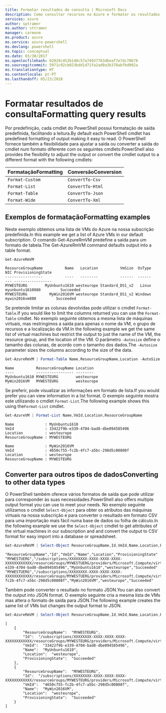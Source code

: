 ```yaml
---
title: Formatar resultados de consulta | Microsoft Docs
description: Como consultar recursos no Azure e formatar os resultados.
services: azure
author: sptramer
ms.author: sttramer
manager: carmonm
ms.product: azure
ms.service: azure-powershell
ms.devlang: powershell
ms.topic: conceptual
ms.date: 03/30/2017
ms.openlocfilehash: 62029c452b140c57a74937763d6eaf7e7dc78678
ms.sourcegitcommit: 5971c92cb023bdd1d71fa2ad0a3b378abfbd092a
ms.translationtype: HT
ms.contentlocale: pt-PT
ms.lasthandoff: 05/23/2018
---
```

# <a name="formatting-query-results"></a><span data-ttu-id="9ea27-103">Formatar resultados de consulta</span><span class="sxs-lookup"><span data-stu-id="9ea27-103">Formatting query results</span></span>

<span data-ttu-id="9ea27-104">Por predefinição, cada cmdlet do PowerShell possui formatação de saída predefinida, facilitando a leitura.</span><span class="sxs-lookup"><span data-stu-id="9ea27-104">By default each PowerShell cmdlet has predefined formatting of output making it easy to read.</span></span>  <span data-ttu-id="9ea27-105">O PowerShell fornece também a flexibilidade para ajustar a saída ou converter a saída do cmdlet num formato diferente com os seguintes cmdlets:</span><span class="sxs-lookup"><span data-stu-id="9ea27-105">PowerShell also provides the flexibility to adjust the output or convert the cmdlet output to a different format with the following cmdlets:</span></span>

| <span data-ttu-id="9ea27-106">Formatação</span><span class="sxs-lookup"><span data-stu-id="9ea27-106">Formatting</span></span>      | <span data-ttu-id="9ea27-107">Conversão</span><span class="sxs-lookup"><span data-stu-id="9ea27-107">Conversion</span></span>       |
|-----------------|------------------|
| `Format-Custom` | `ConvertTo-Csv`  |
| `Format-List`   | `ConvertTo-Html` |
| `Format-Table`  | `ConvertTo-Json` |
| `Format-Wide`   | `ConvertTo-Xml`  |

## <a name="formatting-examples"></a><span data-ttu-id="9ea27-108">Exemplos de formatação</span><span class="sxs-lookup"><span data-stu-id="9ea27-108">Formatting examples</span></span>

<span data-ttu-id="9ea27-109">Neste exemplo obtemos uma lista de VMs do Azure na nossa subscrição predefinida.</span><span class="sxs-lookup"><span data-stu-id="9ea27-109">In this example we get a list of Azure VMs in our default subscription.</span></span>  <span data-ttu-id="9ea27-110">O comando Get-AzureRmVM predefine a saída para um formato de tabela.</span><span class="sxs-lookup"><span data-stu-id="9ea27-110">The Get-AzureRmVM command defaults output into a table format.</span></span>

```powershell
Get-AzureRmVM
```

```
ResourceGroupName          Name   Location          VmSize  OsType              NIC ProvisioningState
-----------------          ----   --------          ------  ------              --- -----------------
MYWESTEURG        MyUnbuntu1610 westeurope Standard_DS1_v2   Linux myunbuntu1610980         Succeeded
MYWESTEURG          MyWin2016VM westeurope Standard_DS1_v2 Windows   mywin2016vm880         Succeeded
```

<span data-ttu-id="9ea27-111">Se pretende limitar as colunas devolvidas pode utilizar o cmdlet `Format-Table`.</span><span class="sxs-lookup"><span data-stu-id="9ea27-111">If you would like to limit the columns returned you can use the `Format-Table` cmdlet.</span></span> <span data-ttu-id="9ea27-112">No exemplo seguinte obtemos a mesma lista de máquinas virtuais, mas restringimos a saída para apenas o nome da VM, o grupo de recursos e a localização da VM.</span><span class="sxs-lookup"><span data-stu-id="9ea27-112">In the following example we get the same list of virtual machines but restrict the output to just the name of the VM, the resource group, and the location of the VM.</span></span>  <span data-ttu-id="9ea27-113">O parâmetro `-Autosize` define o tamanho das colunas, de acordo com o tamanho dos dados.</span><span class="sxs-lookup"><span data-stu-id="9ea27-113">The `-Autosize` parameter sizes the columns according to the size of the data.</span></span>

```powershell
Get-AzureRmVM | Format-Table Name,ResourceGroupName,Location -AutoSize
```

```
Name          ResourceGroupName Location
----          ----------------- --------
MyUnbuntu1610 MYWESTEURG        westeurope
MyWin2016VM   MYWESTEURG        westeurope
```

<span data-ttu-id="9ea27-114">Se preferir, pode visualizar as informações em formato de lista.</span><span class="sxs-lookup"><span data-stu-id="9ea27-114">If you would prefer you can view information in a list format.</span></span> <span data-ttu-id="9ea27-115">O exemplo seguinte mostra este utilizando o cmdlet `Format-List`.</span><span class="sxs-lookup"><span data-stu-id="9ea27-115">The following example shows this using the`Format-List` cmdlet.</span></span>

```powershell
Get-AzureVM | Format-List Name,VmId,Location,ResourceGroupName
```

```
Name              : MyUnbuntu1610
VmId              : 33422f9b-e339-4704-bad8-dbe094585496
Location          : westeurope
ResourceGroupName : MYWESTEURG

Name              : MyWin2016VM
VmId              : 4650c755-fc2b-4fc7-a5bc-298d5c00808f
Location          : westeurope
ResourceGroupName : MYWESTEURG
```

## <a name="converting-to-other-data-types"></a><span data-ttu-id="9ea27-116">Converter para outros tipos de dados</span><span class="sxs-lookup"><span data-stu-id="9ea27-116">Converting to other data types</span></span>

<span data-ttu-id="9ea27-117">O PowerShell também oferece vários formatos de saída que pode utilizar para corresponder às suas necessidades.</span><span class="sxs-lookup"><span data-stu-id="9ea27-117">PowerShell also offers multiple output format you can use to meet your needs.</span></span>  <span data-ttu-id="9ea27-118">No exemplo seguinte utilizamos o cmdlet `Select-Object` para obter os atributos das máquinas virtuais na nossa subscrição e para converter o resultado em formato CSV para uma importação mais fácil numa base de dados ou folha de cálculo.</span><span class="sxs-lookup"><span data-stu-id="9ea27-118">In the following example we use the `Select-Object` cmdlet to get attributes of the virtual machines in our subscription and and convert the output to CSV format for easy import into a database or spreadsheet.</span></span>

```powershell
Get-AzureRmVM | Select-Object ResourceGroupName,Id,VmId,Name,Location,ProvisioningState | ConvertTo-Csv -NoTypeInformation
```

```
"ResourceGroupName","Id","VmId","Name","Location","ProvisioningState"
"MYWESTUERG","/subscriptions/XXXXXXXX-XXXX-XXXX-XXXX-XXXXXXXXXXXX/resourceGroups/MYWESTUERG/providers/Microsoft.Compute/virtualMachines/MyUnbuntu1610","33422f9b-e339-4704-bad8-dbe094585496","MyUnbuntu1610","westeurope","Succeeded"
"MYWESTUERG","/subscriptions/XXXXXXXX-XXXX-XXXX-XXXX-XXXXXXXXXXXX/resourceGroups/MYWESTUERG/providers/Microsoft.Compute/virtualMachines/MyWin2016VM","4650c755-fc2b-4fc7-a5bc-298d5c00808f","MyWin2016VM","westeurope","Succeeded"
```

<span data-ttu-id="9ea27-119">Também pode converter o resultado no formato JSON.</span><span class="sxs-lookup"><span data-stu-id="9ea27-119">You can also convert the output into JSON format.</span></span>  <span data-ttu-id="9ea27-120">O exemplo seguinte cria a mesma lista de VMs mas altera o formato de saída para JSON.</span><span class="sxs-lookup"><span data-stu-id="9ea27-120">The following example creates the same list of VMs but changes the output format to JSON.</span></span>

```powershell
Get-AzureRmVM | Select-Object ResourceGroupName,Id,VmId,Name,Location,ProvisioningState | ConvertTo-Json
```

```
[
    {
        "ResourceGroupName":  "MYWESTEURG",
        "Id":  "/subscriptions/XXXXXXXX-XXXX-XXXX-XXXX-XXXXXXXXXXXX/resourceGroups/MYWESTEURG/providers/Microsoft.Compute/virtualMachines/MyUnbuntu1610",
        "VmId":  "33422f9b-e339-4704-bad8-dbe094585496",
        "Name":  "MyUnbuntu1610",
        "Location":  "westeurope",
        "ProvisioningState":  "Succeeded"
    },
    {
        "ResourceGroupName":  "MYWESTEURG",
        "Id":  "/subscriptions/XXXXXXXX-XXXX-XXXX-XXXX-XXXXXXXXXXXX/resourceGroups/MYWESTEURG/providers/Microsoft.Compute/virtualMachines/MyWin2016VM",
        "VmId":  "4650c755-fc2b-4fc7-a5bc-298d5c00808f",
        "Name":  "MyWin2016VM",
        "Location":  "westeurope",
        "ProvisioningState":  "Succeeded"
    }
]
```
